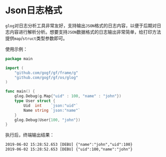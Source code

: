 # Json日志格式

`glog`对日志分析工具非常友好，支持输出`JSON`格式的日志内容，以便于后期对日志内容进行解析分析。想要支持`JSON`数据格式的日志输出非常简单，给打印方法提供`map`/`struct`类型参数即可。

使用示例：

```go
package main

import (
	"github.com/gogf/gf/frame/g"
	"github.com/gogf/gf/os/glog"
)

func main() {
	glog.Debug(g.Map{"uid" : 100, "name" : "john"})
	type User struct {
		Uid  int    `json:"uid"`
		Name string `json:"name"`
	}
	glog.Debug(User{100, "john"})
}
```

执行后，终端输出结果：
```html
2019-06-02 15:28:52.653 [DEBU] {"name":"john","uid":100}
2019-06-02 15:28:52.653 [DEBU] {"uid":100,"name":"john"}
```

